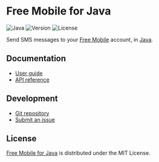 # Free Mobile for Java
![Java](https://badgen.net/badge/java/%3E%3D21.0.0/green) ![Version](https://badgen.net/badge/project/v2.0.0/blue) ![License](https://badgen.net/badge/license/MIT/blue)

Send SMS messages to your [Free Mobile](https://mobile.free.fr) account, in [Java](https://www.oracle.com/java).

## Documentation
- [User guide](https://docs.belin.io/free-mobile.java)
- [API reference](https://docs.belin.io/free-mobile.java/api)

## Development
- [Git repository](https://github.com/cedx/free-mobile.java)
- [Submit an issue](https://github.com/cedx/free-mobile.java/issues)

## License
[Free Mobile for Java](https://github.com/cedx/free-mobile.java) is distributed under the MIT License.

